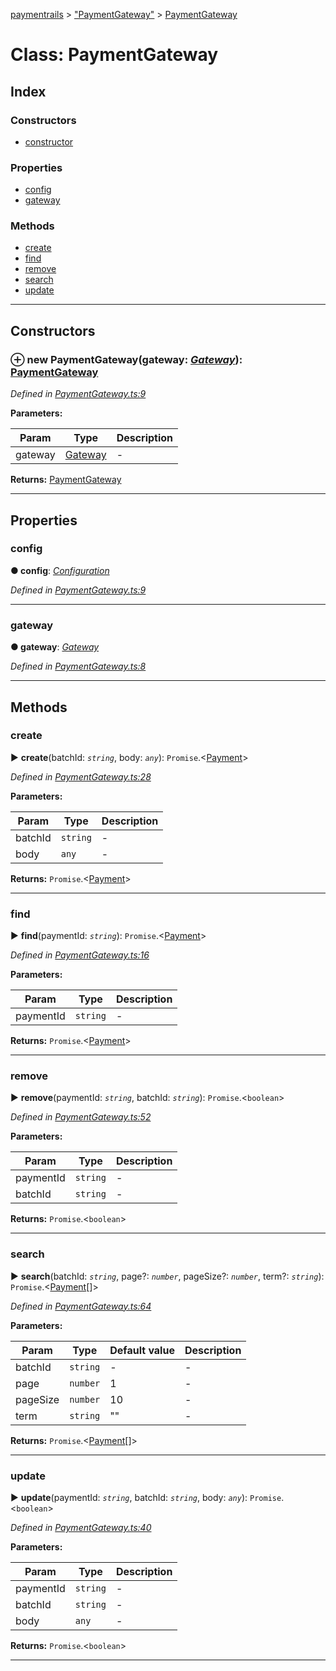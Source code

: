 [paymentrails](../README.md) > ["PaymentGateway"](../modules/_paymentgateway_.md) > [PaymentGateway](../classes/_paymentgateway_.paymentgateway.md)



# Class: PaymentGateway

## Index

### Constructors

* [constructor](_paymentgateway_.paymentgateway.md#constructor)


### Properties

* [config](_paymentgateway_.paymentgateway.md#config)
* [gateway](_paymentgateway_.paymentgateway.md#gateway)


### Methods

* [create](_paymentgateway_.paymentgateway.md#create)
* [find](_paymentgateway_.paymentgateway.md#find)
* [remove](_paymentgateway_.paymentgateway.md#remove)
* [search](_paymentgateway_.paymentgateway.md#search)
* [update](_paymentgateway_.paymentgateway.md#update)



---
## Constructors
<a id="constructor"></a>


### ⊕ **new PaymentGateway**(gateway: *[Gateway](_gateway_.gateway.md)*): [PaymentGateway](_paymentgateway_.paymentgateway.md)


*Defined in [PaymentGateway.ts:9](https://github.com/PaymentRails/javascript-sdk/blob/e46ce8e/lib/PaymentGateway.ts#L9)*



**Parameters:**

| Param | Type | Description |
| ------ | ------ | ------ |
| gateway | [Gateway](_gateway_.gateway.md)   |  - |





**Returns:** [PaymentGateway](_paymentgateway_.paymentgateway.md)

---


## Properties
<a id="config"></a>

###  config

**●  config**:  *[Configuration](_configuration_.configuration.md)* 

*Defined in [PaymentGateway.ts:9](https://github.com/PaymentRails/javascript-sdk/blob/e46ce8e/lib/PaymentGateway.ts#L9)*





___

<a id="gateway"></a>

###  gateway

**●  gateway**:  *[Gateway](_gateway_.gateway.md)* 

*Defined in [PaymentGateway.ts:8](https://github.com/PaymentRails/javascript-sdk/blob/e46ce8e/lib/PaymentGateway.ts#L8)*





___


## Methods
<a id="create"></a>

###  create

► **create**(batchId: *`string`*, body: *`any`*): `Promise`.<[Payment](_payment_.payment.md)>



*Defined in [PaymentGateway.ts:28](https://github.com/PaymentRails/javascript-sdk/blob/e46ce8e/lib/PaymentGateway.ts#L28)*



**Parameters:**

| Param | Type | Description |
| ------ | ------ | ------ |
| batchId | `string`   |  - |
| body | `any`   |  - |





**Returns:** `Promise`.<[Payment](_payment_.payment.md)>





___

<a id="find"></a>

###  find

► **find**(paymentId: *`string`*): `Promise`.<[Payment](_payment_.payment.md)>



*Defined in [PaymentGateway.ts:16](https://github.com/PaymentRails/javascript-sdk/blob/e46ce8e/lib/PaymentGateway.ts#L16)*



**Parameters:**

| Param | Type | Description |
| ------ | ------ | ------ |
| paymentId | `string`   |  - |





**Returns:** `Promise`.<[Payment](_payment_.payment.md)>





___

<a id="remove"></a>

###  remove

► **remove**(paymentId: *`string`*, batchId: *`string`*): `Promise`.<`boolean`>



*Defined in [PaymentGateway.ts:52](https://github.com/PaymentRails/javascript-sdk/blob/e46ce8e/lib/PaymentGateway.ts#L52)*



**Parameters:**

| Param | Type | Description |
| ------ | ------ | ------ |
| paymentId | `string`   |  - |
| batchId | `string`   |  - |





**Returns:** `Promise`.<`boolean`>





___

<a id="search"></a>

###  search

► **search**(batchId: *`string`*, page?: *`number`*, pageSize?: *`number`*, term?: *`string`*): `Promise`.<[Payment](_payment_.payment.md)[]>



*Defined in [PaymentGateway.ts:64](https://github.com/PaymentRails/javascript-sdk/blob/e46ce8e/lib/PaymentGateway.ts#L64)*



**Parameters:**

| Param | Type | Default value | Description |
| ------ | ------ | ------ | ------ |
| batchId | `string`  | - |   - |
| page | `number`  | 1 |   - |
| pageSize | `number`  | 10 |   - |
| term | `string`  | &quot;&quot; |   - |





**Returns:** `Promise`.<[Payment](_payment_.payment.md)[]>





___

<a id="update"></a>

###  update

► **update**(paymentId: *`string`*, batchId: *`string`*, body: *`any`*): `Promise`.<`boolean`>



*Defined in [PaymentGateway.ts:40](https://github.com/PaymentRails/javascript-sdk/blob/e46ce8e/lib/PaymentGateway.ts#L40)*



**Parameters:**

| Param | Type | Description |
| ------ | ------ | ------ |
| paymentId | `string`   |  - |
| batchId | `string`   |  - |
| body | `any`   |  - |





**Returns:** `Promise`.<`boolean`>





___


